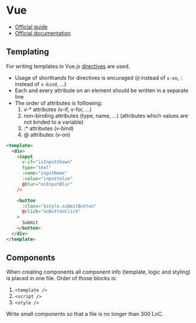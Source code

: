 # Vue

* [Official guide](https://vuejs.org/v2/guide/)
* [Official documentation](https://vuejs.org/v2/api/)

## Templating
For writing templates in Vue.js [directives](https://vuejs.org/v2/api/#Directives) are used.
* Usage of shorthands for directives is encuraged (`@` instead of `v-on`, `:` instead of `v-bind`, ...)
* Each and every attribute on an element should be written in a separate line
* The order of attributes is folllowing:
  1. v-* attributes (v-if, v-for, ...)
  2. non-binding attributes (type, name, ...) (attributes which values are not binded to a variable)
  3. :* attributes (v-bind)
  4. @ attributes (v-on)

```html
<template>
  <div>
    <input
      v-if="isInputShown"
      type="text"
      :name="inputName"
      :value="inputValue"
      @blur="onInputBlur"
    />

    <button
      :class="$style.submitButton"
      @click="onButtonClick"
    >
      Submit
    </button>
  </div>
</template>
```

## Components

When creating components all component info (template, logic and styling) is placed in one file.
Order of those blocks is:
1. `<template />`
2. `<script />`
3. `<style />`

Write small components so that a file is no longer than 300 LoC.
